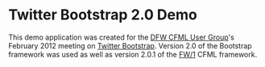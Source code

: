 # Twitter Bootstrap 2.0 Demo

This demo application was created for the [DFW CFML User Group](http://dfwcfml.org/)'s February 2012 meeting on [Twitter Bootstrap](https://twitter.github.com/bootstrap).  Version 2.0 of the Bootstrap framework was used as well as version 2.0.1 of the [FW/1](https://github.com/seancorfield/fw1) CFML framework. 